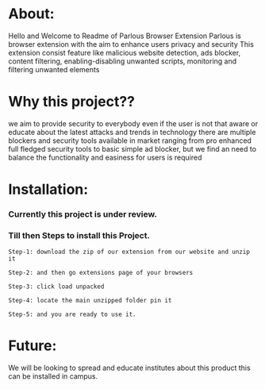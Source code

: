 # **About:**

Hello and Welcome to Readme of Parlous Browser Extension
Parlous is browser extension with the aim to enhance users privacy and security
This extension consist feature like malicious website detection, ads blocker, content
filtering, enabling-disabling unwanted scripts, monitoring and filtering unwanted elements

# **Why this project??**

we aim to provide security to everybody even if the user is not that 
aware or educate about the latest attacks and trends in technology
there are multiple blockers and security tools available in market
ranging from pro enhanced full fledged security tools to basic simple ad blocker,
but we find an need to balance the functionality and easiness for users
is required

# **Installation:**

### Currently this project is under review.

### Till then Steps to install this Project.

```
Step-1: download the zip of our extension from our website and unzip it

Step-2: and then go extensions page of your browsers

Step-3: click load unpacked

Step-4: locate the main unzipped folder pin it

Step-5: and you are ready to use it.
```

# **Future:**

We will be looking to spread and educate institutes about this product this
can be installed in campus.
